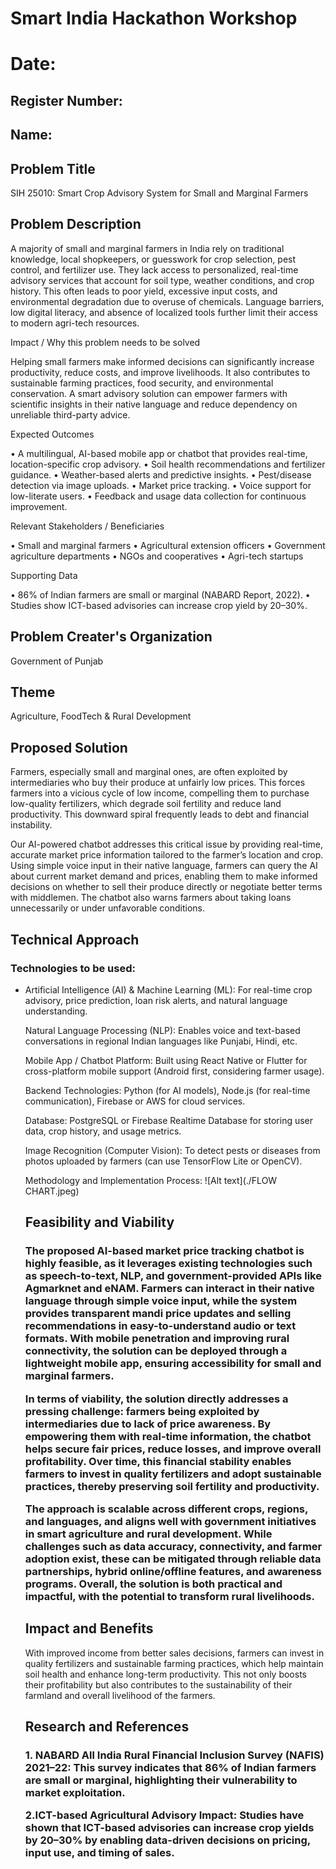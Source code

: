 # Smart India Hackathon Workshop
# Date:
## Register Number:
## Name:
## Problem Title
SIH 25010: Smart Crop Advisory System for Small and Marginal Farmers
## Problem Description
A majority of small and marginal farmers in India rely on traditional knowledge, local shopkeepers, or guesswork for crop selection, pest control, and fertilizer use. They lack access to personalized, real-time advisory services that account for soil type, weather conditions, and crop history. This often leads to poor yield, excessive input costs, and environmental degradation due to overuse of chemicals. Language barriers, low digital literacy, and absence of localized tools further limit their access to modern agri-tech resources.

Impact / Why this problem needs to be solved

Helping small farmers make informed decisions can significantly increase productivity, reduce costs, and improve livelihoods. It also contributes to sustainable farming practices, food security, and environmental conservation. A smart advisory solution can empower farmers with scientific insights in their native language and reduce dependency on unreliable third-party advice.

Expected Outcomes

• A multilingual, AI-based mobile app or chatbot that provides real-time, location-specific crop advisory.
• Soil health recommendations and fertilizer guidance.
• Weather-based alerts and predictive insights.
• Pest/disease detection via image uploads.
• Market price tracking.
• Voice support for low-literate users.
• Feedback and usage data collection for continuous improvement.

Relevant Stakeholders / Beneficiaries

• Small and marginal farmers
• Agricultural extension officers
• Government agriculture departments
• NGOs and cooperatives
• Agri-tech startups

Supporting Data

• 86% of Indian farmers are small or marginal (NABARD Report, 2022).
• Studies show ICT-based advisories can increase crop yield by 20–30%.

## Problem Creater's Organization
Government of Punjab

## Theme
Agriculture, FoodTech & Rural Development

## Proposed Solution
Farmers, especially small and marginal ones, are often exploited by intermediaries who buy their produce at unfairly low prices. This forces farmers into a vicious cycle of low income, compelling them to purchase low-quality fertilizers, which degrade soil fertility and reduce land productivity. This downward spiral frequently leads to debt and financial instability.

Our AI-powered chatbot addresses this critical issue by providing real-time, accurate market price information tailored to the farmer’s location and crop. Using simple voice input in their native language, farmers can query the AI about current market demand and prices, enabling them to make informed decisions on whether to sell their produce directly or negotiate better terms with middlemen. The chatbot also warns farmers about taking loans unnecessarily or under unfavorable conditions.


## Technical Approach
<h3>Technologies to be used:</h3>
<ul><li>

Artificial Intelligence (AI) & Machine Learning (ML):
For real-time crop advisory, price prediction, loan risk alerts, and natural language understanding.

Natural Language Processing (NLP):
Enables voice and text-based conversations in regional Indian languages like Punjabi, Hindi, etc.

Mobile App / Chatbot Platform:
Built using React Native or Flutter for cross-platform mobile support (Android first, considering farmer usage).

Backend Technologies:
Python (for AI models), Node.js (for real-time communication), Firebase or AWS for cloud services.

Database:
PostgreSQL or Firebase Realtime Database for storing user data, crop history, and usage metrics.

Image Recognition (Computer Vision):
To detect pests or diseases from photos uploaded by farmers (can use TensorFlow Lite or OpenCV).

</li>
Methodology and Implementation Process:
![Alt text](./FLOW CHART.jpeg)


## Feasibility and Viability
<h3>The proposed AI-based market price tracking chatbot is highly feasible, as it leverages existing technologies such as speech-to-text, NLP, and government-provided APIs like Agmarknet and eNAM. Farmers can interact in their native language through simple voice input, while the system provides transparent mandi price updates and selling recommendations in easy-to-understand audio or text formats. With mobile penetration and improving rural connectivity, the solution can be deployed through a lightweight mobile app, ensuring accessibility for small and marginal farmers.

In terms of viability, the solution directly addresses a pressing challenge: farmers being exploited by intermediaries due to lack of price awareness. By empowering them with real-time information, the chatbot helps secure fair prices, reduce losses, and improve overall profitability. Over time, this financial stability enables farmers to invest in quality fertilizers and adopt sustainable practices, thereby preserving soil fertility and productivity.

The approach is scalable across different crops, regions, and languages, and aligns well with government initiatives in smart agriculture and rural development. While challenges such as data accuracy, connectivity, and farmer adoption exist, these can be mitigated through reliable data partnerships, hybrid online/offline features, and awareness programs. Overall, the solution is both practical and impactful, with the potential to transform rural livelihoods.</h3>

## Impact and Benefits
With improved income from better sales decisions, farmers can invest in quality fertilizers and sustainable farming practices, which help maintain soil health and enhance long-term productivity. This not only boosts their profitability but also contributes to the sustainability of their farmland and overall livelihood of the farmers.

## Research and References
<h3>1. NABARD All India Rural Financial Inclusion Survey (NAFIS) 2021–22: This survey indicates that 86% of Indian farmers are small or marginal, highlighting their vulnerability to market exploitation. 


2.ICT-based Agricultural Advisory Impact: Studies have shown that ICT-based advisories can increase crop yields by 20–30% by enabling data-driven decisions on pricing, input use, and timing of sales.</h3>
